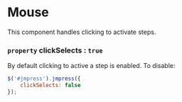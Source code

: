 # Mouse

This component handles clicking to activate steps.

### `property` clickSelects : `true`

By default clicking to active a step is enabled. To disable:

``` javascript
$('#jmpress').jmpress({
	clickSelects: false
});
```